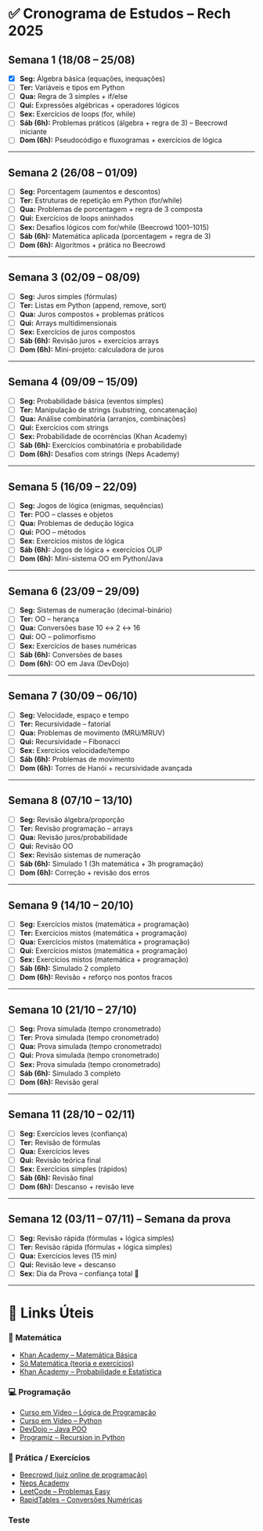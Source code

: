 # ✅ Cronograma de Estudos – Rech 2025

## Semana 1 (18/08 – 25/08)
- [x] **Seg:** Álgebra básica (equações, inequações)  
- [ ] **Ter:** Variáveis e tipos em Python  
- [ ] **Qua:** Regra de 3 simples + if/else  
- [ ] **Qui:** Expressões algébricas + operadores lógicos  
- [ ] **Sex:** Exercícios de loops (for, while)  
- [ ] **Sáb (6h):** Problemas práticos (álgebra + regra de 3) – Beecrowd iniciante  
- [ ] **Dom (6h):** Pseudocódigo e fluxogramas + exercícios de lógica 

---

## Semana 2 (26/08 – 01/09)
- [ ] **Seg:** Porcentagem (aumentos e descontos)  
- [ ] **Ter:** Estruturas de repetição em Python (for/while)  
- [ ] **Qua:** Problemas de porcentagem + regra de 3 composta  
- [ ] **Qui:** Exercícios de loops aninhados  
- [ ] **Sex:** Desafios lógicos com for/while (Beecrowd 1001–1015)  
- [ ] **Sáb (6h):** Matemática aplicada (porcentagem + regra de 3)  
- [ ] **Dom (6h):** Algoritmos + prática no Beecrowd  

---

## Semana 3 (02/09 – 08/09)
- [ ] **Seg:** Juros simples (fórmulas)  
- [ ] **Ter:** Listas em Python (append, remove, sort)  
- [ ] **Qua:** Juros compostos + problemas práticos  
- [ ] **Qui:** Arrays multidimensionais  
- [ ] **Sex:** Exercícios de juros compostos  
- [ ] **Sáb (6h):** Revisão juros + exercícios arrays  
- [ ] **Dom (6h):** Mini-projeto: calculadora de juros  

---

## Semana 4 (09/09 – 15/09)
- [ ] **Seg:** Probabilidade básica (eventos simples)  
- [ ] **Ter:** Manipulação de strings (substring, concatenação)  
- [ ] **Qua:** Análise combinatória (arranjos, combinações)  
- [ ] **Qui:** Exercícios com strings  
- [ ] **Sex:** Probabilidade de ocorrências (Khan Academy)  
- [ ] **Sáb (6h):** Exercícios combinatória e probabilidade  
- [ ] **Dom (6h):** Desafios com strings (Neps Academy)  

---

## Semana 5 (16/09 – 22/09)
- [ ] **Seg:** Jogos de lógica (enigmas, sequências)  
- [ ] **Ter:** POO – classes e objetos  
- [ ] **Qua:** Problemas de dedução lógica  
- [ ] **Qui:** POO – métodos  
- [ ] **Sex:** Exercícios mistos de lógica  
- [ ] **Sáb (6h):** Jogos de lógica + exercícios OLIP  
- [ ] **Dom (6h):** Mini-sistema OO em Python/Java  

---

## Semana 6 (23/09 – 29/09)
- [ ] **Seg:** Sistemas de numeração (decimal-binário)  
- [ ] **Ter:** OO – herança  
- [ ] **Qua:** Conversões base 10 ↔ 2 ↔ 16  
- [ ] **Qui:** OO – polimorfismo  
- [ ] **Sex:** Exercícios de bases numéricas  
- [ ] **Sáb (6h):** Conversões de bases  
- [ ] **Dom (6h):** OO em Java (DevDojo)  

---

## Semana 7 (30/09 – 06/10)
- [ ] **Seg:** Velocidade, espaço e tempo  
- [ ] **Ter:** Recursividade – fatorial  
- [ ] **Qua:** Problemas de movimento (MRU/MRUV)  
- [ ] **Qui:** Recursividade – Fibonacci  
- [ ] **Sex:** Exercícios velocidade/tempo  
- [ ] **Sáb (6h):** Problemas de movimento  
- [ ] **Dom (6h):** Torres de Hanói + recursividade avançada  

---

## Semana 8 (07/10 – 13/10)
- [ ] **Seg:** Revisão álgebra/proporção  
- [ ] **Ter:** Revisão programação – arrays  
- [ ] **Qua:** Revisão juros/probabilidade  
- [ ] **Qui:** Revisão OO  
- [ ] **Sex:** Revisão sistemas de numeração  
- [ ] **Sáb (6h):** Simulado 1 (3h matemática + 3h programação)  
- [ ] **Dom (6h):** Correção + revisão dos erros  

---

## Semana 9 (14/10 – 20/10)
- [ ] **Seg:** Exercícios mistos (matemática + programação)  
- [ ] **Ter:** Exercícios mistos (matemática + programação)  
- [ ] **Qua:** Exercícios mistos (matemática + programação)  
- [ ] **Qui:** Exercícios mistos (matemática + programação)  
- [ ] **Sex:** Exercícios mistos (matemática + programação)  
- [ ] **Sáb (6h):** Simulado 2 completo  
- [ ] **Dom (6h):** Revisão + reforço nos pontos fracos  

---

## Semana 10 (21/10 – 27/10)
- [ ] **Seg:** Prova simulada (tempo cronometrado)  
- [ ] **Ter:** Prova simulada (tempo cronometrado)  
- [ ] **Qua:** Prova simulada (tempo cronometrado)  
- [ ] **Qui:** Prova simulada (tempo cronometrado)  
- [ ] **Sex:** Prova simulada (tempo cronometrado)  
- [ ] **Sáb (6h):** Simulado 3 completo  
- [ ] **Dom (6h):** Revisão geral  

---

## Semana 11 (28/10 – 02/11)
- [ ] **Seg:** Exercícios leves (confiança)  
- [ ] **Ter:** Revisão de fórmulas  
- [ ] **Qua:** Exercícios leves  
- [ ] **Qui:** Revisão teórica final  
- [ ] **Sex:** Exercícios simples (rápidos)  
- [ ] **Sáb (6h):** Revisão final  
- [ ] **Dom (6h):** Descanso + revisão leve  

---

## Semana 12 (03/11 – 07/11) – Semana da prova
- [ ] **Seg:** Revisão rápida (fórmulas + lógica simples)  
- [ ] **Ter:** Revisão rápida (fórmulas + lógica simples)  
- [ ] **Qua:** Exercícios leves (15 min)  
- [ ] **Qui:** Revisão leve + descanso  
- [ ] **Sex:** Dia da Prova – confiança total 💪  

---

# 🔗 Links Úteis

### 📘 Matemática
- [Khan Academy – Matemática Básica](https://pt.khanacademy.org/math)  
- [Só Matemática (teoria e exercícios)](https://www.somatematica.com.br)  
- [Khan Academy – Probabilidade e Estatística](https://pt.khanacademy.org/math/statistics-probability/probability-library)  

### 💻 Programação
- [Curso em Vídeo – Lógica de Programação](https://www.youtube.com/playlist?list=PLHz_AreHm4dmSj0MHol_aoNYCSGFqvfXV)  
- [Curso em Vídeo – Python](https://www.youtube.com/playlist?list=PLHz_AreHm4dm6wYOIW20Nyg12TAjmMGT-)  
- [DevDojo – Java POO](https://www.youtube.com/playlist?list=PL62G310vn6nHrMr1tFLNOYP_c73m6nAzL)  
- [Programiz – Recursion in Python](https://www.programiz.com/python-programming/recursion)  

### 🧩 Prática / Exercícios
- [Beecrowd (juiz online de programação)](https://www.beecrowd.com.br/)  
- [Neps Academy](https://neps.academy/)  
- [LeetCode – Problemas Easy](https://leetcode.com/problemset/all/?difficulty=EASY)  
- [RapidTables – Conversões Numéricas](https://www.rapidtables.com/convert/number/index.html)  

### Teste